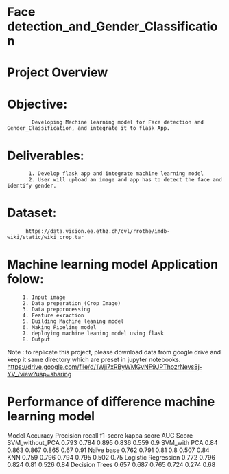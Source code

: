 # Face detection_and_Gender_Classification

# Project Overview

# Objective: 
            Developing Machine learning model for Face detection and Gender_Classification, and integrate it to flask App.
            
# Deliverables:
           1. Develop flask app and integrate machine learning model
           2. User will upload an image and app has to detect the face and identify gender.
           
           
# Dataset: 
          https://data.vision.ee.ethz.ch/cvl/rrothe/imdb-wiki/static/wiki_crop.tar
           
           
# Machine learning model Application folow:

         1. Input image
         2. Data preperation (Crop Image)
         3. Data prepprocessing
         4. Feature exraction
         5. Building Machine leaning model
         6. Making Pipeline model
         7. deploying machine leaning model using flask
         8. Output 
         
         
Note : to replicate this project, please download data from google drive and keep it same directory which are preset in jupyter notebooks.
       https://drive.google.com/file/d/1Wji7xRByWMGvNF9JPThozrNevs8j-YV_/view?usp=sharing
       
      
   # Performance of difference machine learning model
   
   Model	Accuracy	Precision	recall	f1-score	kappa score	AUC Score
  SVM_without_PCA	0.793	0.784	0.895	0.836	0.559	0.9
  SVM_with PCA	0.84	0.863	0.867	0.865	0.67	0.91
  Naïve base	0.762	0.791	0.81	0.8	0.507	0.84
  KNN	0.759	0.796	0.794	0.795	0.502	0.75
  Logistic Regression	0.772	0.796	0.824	0.81	0.526	0.84
  Decision Trees	0.657	0.687	0.765	0.724	0.274	0.68

         

       

